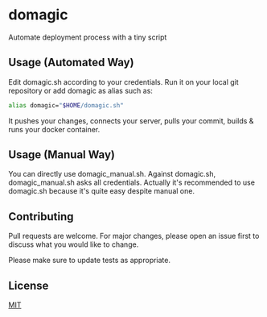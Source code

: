 # domagic

Automate deployment process with a tiny script

## Usage (Automated Way)

Edit domagic.sh according to your credentials. Run it on your local git repository or add domagic as alias such as:

```bash
alias domagic="$HOME/domagic.sh"
```

It pushes your changes, connects your server, pulls your commit, builds & runs your docker container.

## Usage (Manual Way)

You can directly use domagic_manual.sh. Against domagic.sh, domagic_manual.sh asks all credentials. Actually it's recommended to use domagic.sh because it's quite easy despite manual one.


## Contributing
Pull requests are welcome. For major changes, please open an issue first to discuss what you would like to change.

Please make sure to update tests as appropriate.

## License
[MIT](https://github.com/mstfymrtc/domagic/blob/master/LICENSE)
